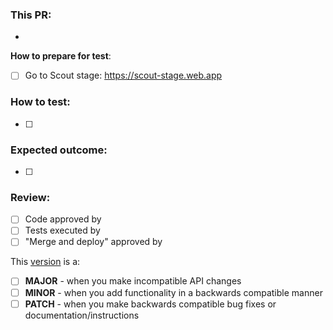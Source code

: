 ### This PR:
-

**How to prepare for test**:
- [ ] Go to Scout stage: https://scout-stage.web.app

### How to test:
- [ ]

### Expected outcome:
- [ ]  

### Review:
- [ ] Code approved by
- [ ] Tests executed by
- [ ] "Merge and deploy" approved by

This [version](https://semver.org/) is a:
- [ ] **MAJOR** - when you make incompatible API changes
- [ ] **MINOR** - when you add functionality in a backwards compatible manner
- [ ] **PATCH** - when you make backwards compatible bug fixes or documentation/instructions
